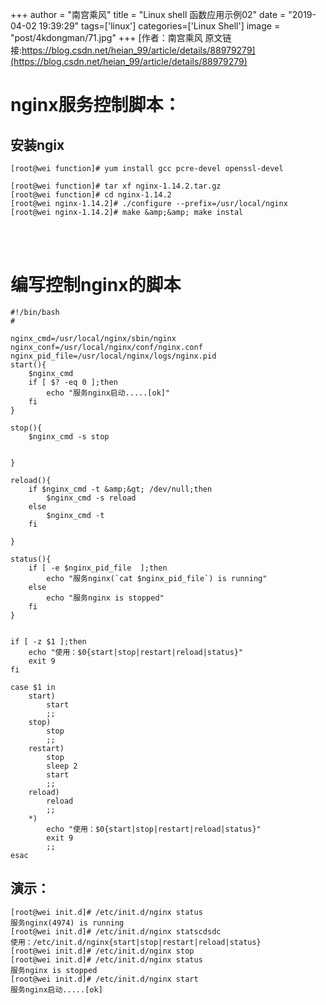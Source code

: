 +++
author = "南宫乘风"
title = "Linux shell 函数应用示例02"
date = "2019-04-02 19:39:29"
tags=['linux']
categories=['Linux Shell']
image = "post/4kdongman/71.jpg"
+++
[作者：南宫乘风   原文链接:https://blog.csdn.net/heian_99/article/details/88979279](https://blog.csdn.net/heian_99/article/details/88979279)

# nginx服务控制脚本：

## 安装ngix

```
[root@wei function]# yum install gcc pcre-devel openssl-devel

[root@wei function]# tar xf nginx-1.14.2.tar.gz 
[root@wei function]# cd nginx-1.14.2
[root@wei nginx-1.14.2]# ./configure --prefix=/usr/local/nginx
[root@wei nginx-1.14.2]# make &amp;&amp; make instal


```

# <br>编写控制nginx的脚本

```
#!/bin/bash
#

nginx_cmd=/usr/local/nginx/sbin/nginx
nginx_conf=/usr/local/nginx/conf/nginx.conf
nginx_pid_file=/usr/local/nginx/logs/nginx.pid
start(){
    $nginx_cmd
    if [ $? -eq 0 ];then
        echo "服务nginx启动.....[ok]"
    fi
}

stop(){
    $nginx_cmd -s stop
    

}

reload(){
    if $nginx_cmd -t &amp;&gt; /dev/null;then
        $nginx_cmd -s reload
    else
        $nginx_cmd -t
    fi

}

status(){
    if [ -e $nginx_pid_file  ];then
        echo "服务nginx(`cat $nginx_pid_file`) is running"
    else
        echo "服务nginx is stopped"
    fi
}


if [ -z $1 ];then
    echo "使用：$0{start|stop|restart|reload|status}"
    exit 9
fi

case $1 in
    start)
        start
        ;;
    stop)
        stop
        ;;
    restart)
        stop
        sleep 2
        start
        ;;
    reload)
        reload
        ;;
    *)
        echo "使用：$0{start|stop|restart|reload|status}"
        exit 9
        ;;
esac
```

## 演示：

```
[root@wei init.d]# /etc/init.d/nginx status
服务nginx(4974) is running
[root@wei init.d]# /etc/init.d/nginx statscdsdc
使用：/etc/init.d/nginx{start|stop|restart|reload|status}
[root@wei init.d]# /etc/init.d/nginx stop
[root@wei init.d]# /etc/init.d/nginx status
服务nginx is stopped
[root@wei init.d]# /etc/init.d/nginx start
服务nginx启动.....[ok]

```

 
